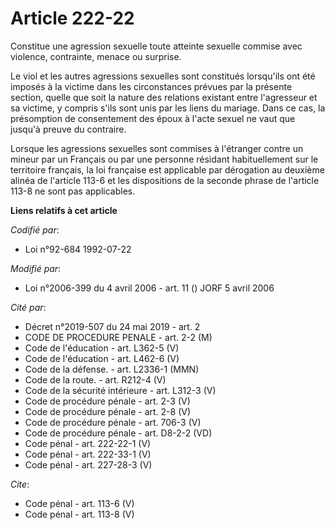 # Article 222-22

Constitue une agression sexuelle toute atteinte sexuelle commise avec violence, contrainte, menace ou surprise.

Le viol et les autres agressions sexuelles sont constitués lorsqu'ils ont été imposés à la victime dans les circonstances
prévues par la présente section, quelle que soit la nature des relations existant entre l'agresseur et sa victime, y compris
s'ils sont unis par les liens du mariage. Dans ce cas, la présomption de consentement des époux à l'acte sexuel ne vaut que
jusqu'à preuve du contraire.

Lorsque les agressions sexuelles sont commises à l'étranger contre un mineur par un Français ou par une personne résidant
habituellement sur le territoire français, la loi française est applicable par dérogation au deuxième alinéa de l'article
113-6 et les dispositions de la seconde phrase de l'article 113-8 ne sont pas applicables.

**Liens relatifs à cet article**

_Codifié par_:

  - Loi n°92-684 1992-07-22

_Modifié par_:

  - Loi n°2006-399 du 4 avril 2006 - art. 11 () JORF 5 avril 2006

_Cité par_:

  - Décret n°2019-507 du 24 mai 2019 - art. 2
  - CODE DE PROCEDURE PENALE - art. 2-2 (M)
  - Code de l'éducation - art. L362-5 (V)
  - Code de l'éducation - art. L462-6 (V)
  - Code de la défense. - art. L2336-1 (MMN)
  - Code de la route. - art. R212-4 (V)
  - Code de la sécurité intérieure - art. L312-3 (V)
  - Code de procédure pénale - art. 2-3 (V)
  - Code de procédure pénale - art. 2-8 (V)
  - Code de procédure pénale - art. 706-3 (V)
  - Code de procédure pénale - art. D8-2-2 (VD)
  - Code pénal - art. 222-22-1 (V)
  - Code pénal - art. 222-33-1 (V)
  - Code pénal - art. 227-28-3 (V)

_Cite_:

  - Code pénal - art. 113-6 (V)
  - Code pénal - art. 113-8 (V)
